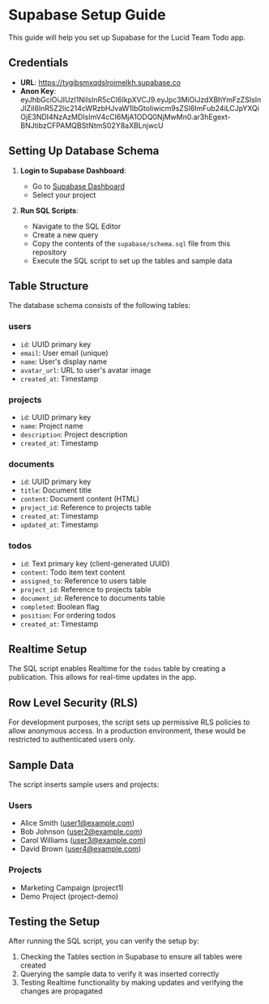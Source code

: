 # Supabase Setup Guide

This guide will help you set up Supabase for the Lucid Team Todo app.

## Credentials

- **URL**: https://tygibsmxqdslroimelkh.supabase.co
- **Anon Key**: eyJhbGciOiJIUzI1NiIsInR5cCI6IkpXVCJ9.eyJpc3MiOiJzdXBhYmFzZSIsInJlZiI6InR5Z2lic214cWRzbHJvaW1lbGtoIiwicm9sZSI6ImFub24iLCJpYXQiOjE3NDI4NzAzMDIsImV4cCI6MjA1ODQ0NjMwMn0.ar3hEgext-BNJtibzCFPAMQBStNtmS02Y8aXBLnjwcU

## Setting Up Database Schema

1. **Login to Supabase Dashboard**:
   - Go to [Supabase Dashboard](https://app.supabase.com/)
   - Select your project

2. **Run SQL Scripts**:
   - Navigate to the SQL Editor
   - Create a new query
   - Copy the contents of the `supabase/schema.sql` file from this repository
   - Execute the SQL script to set up the tables and sample data

## Table Structure

The database schema consists of the following tables:

### users
- `id`: UUID primary key
- `email`: User email (unique)
- `name`: User's display name
- `avatar_url`: URL to user's avatar image
- `created_at`: Timestamp

### projects
- `id`: UUID primary key
- `name`: Project name
- `description`: Project description
- `created_at`: Timestamp

### documents
- `id`: UUID primary key
- `title`: Document title
- `content`: Document content (HTML)
- `project_id`: Reference to projects table
- `created_at`: Timestamp
- `updated_at`: Timestamp

### todos
- `id`: Text primary key (client-generated UUID)
- `content`: Todo item text content
- `assigned_to`: Reference to users table
- `project_id`: Reference to projects table
- `document_id`: Reference to documents table
- `completed`: Boolean flag
- `position`: For ordering todos
- `created_at`: Timestamp

## Realtime Setup

The SQL script enables Realtime for the `todos` table by creating a publication. This allows for real-time updates in the app.

## Row Level Security (RLS)

For development purposes, the script sets up permissive RLS policies to allow anonymous access. In a production environment, these would be restricted to authenticated users only.

## Sample Data

The script inserts sample users and projects:

### Users
- Alice Smith (user1@example.com)
- Bob Johnson (user2@example.com)
- Carol Williams (user3@example.com)
- David Brown (user4@example.com)

### Projects
- Marketing Campaign (project1)
- Demo Project (project-demo)

## Testing the Setup

After running the SQL script, you can verify the setup by:

1. Checking the Tables section in Supabase to ensure all tables were created
2. Querying the sample data to verify it was inserted correctly
3. Testing Realtime functionality by making updates and verifying the changes are propagated 